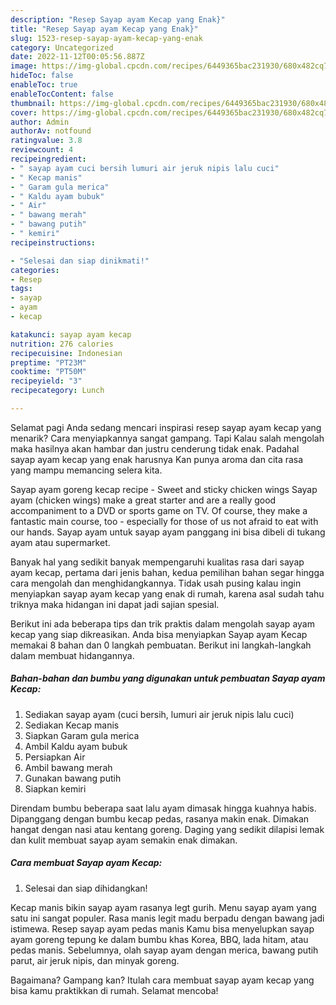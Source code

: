 ```yaml
---
description: "Resep Sayap ayam Kecap yang Enak}"
title: "Resep Sayap ayam Kecap yang Enak}"
slug: 1523-resep-sayap-ayam-kecap-yang-enak
category: Uncategorized
date: 2022-11-12T00:05:56.887Z
image: https://img-global.cpcdn.com/recipes/6449365bac231930/680x482cq70/sayap-ayam-kecap-foto-resep-utama.jpg
hideToc: false
enableToc: true
enableTocContent: false
thumbnail: https://img-global.cpcdn.com/recipes/6449365bac231930/680x482cq70/sayap-ayam-kecap-foto-resep-utama.jpg
cover: https://img-global.cpcdn.com/recipes/6449365bac231930/680x482cq70/sayap-ayam-kecap-foto-resep-utama.jpg
author: Admin
authorAv: notfound
ratingvalue: 3.8
reviewcount: 4
recipeingredient:
- " sayap ayam cuci bersih lumuri air jeruk nipis lalu cuci"
- " Kecap manis"
- " Garam gula merica"
- " Kaldu ayam bubuk"
- " Air"
- " bawang merah"
- " bawang putih"
- " kemiri"
recipeinstructions:

- "Selesai dan siap dinikmati!"
categories:
- Resep
tags:
- sayap
- ayam
- kecap

katakunci: sayap ayam kecap 
nutrition: 276 calories
recipecuisine: Indonesian
preptime: "PT23M"
cooktime: "PT50M"
recipeyield: "3"
recipecategory: Lunch

---
```



Selamat pagi Anda sedang mencari inspirasi resep sayap ayam kecap yang menarik? Cara menyiapkannya sangat gampang. Tapi Kalau salah mengolah maka hasilnya akan hambar dan justru cenderung tidak enak. Padahal sayap ayam kecap yang enak harusnya Kan punya aroma dan cita rasa yang mampu memancing selera kita.


Sayap ayam goreng kecap recipe - Sweet and sticky chicken wings Sayap ayam (chicken wings) make a great starter and are a really good accompaniment to a DVD or sports game on TV. Of course, they make a fantastic main course, too - especially for those of us not afraid to eat with our hands. Sayap ayam untuk sayap ayam panggang ini bisa dibeli di tukang ayam atau supermarket.

Banyak hal yang sedikit banyak mempengaruhi kualitas rasa dari sayap ayam kecap, pertama dari jenis bahan, kedua pemilihan bahan segar hingga cara mengolah dan menghidangkannya. Tidak usah pusing kalau ingin menyiapkan sayap ayam kecap yang enak di rumah, karena asal sudah tahu triknya maka hidangan ini dapat jadi sajian spesial.


Berikut ini ada beberapa tips dan trik praktis dalam mengolah sayap ayam kecap yang siap dikreasikan. Anda bisa menyiapkan Sayap ayam Kecap memakai 8 bahan dan 0 langkah pembuatan. Berikut ini langkah-langkah dalam membuat hidangannya.

<!--inarticleads1-->

##### Bahan-bahan dan bumbu yang digunakan untuk pembuatan Sayap ayam Kecap:

1. Sediakan  sayap ayam (cuci bersih, lumuri air jeruk nipis lalu cuci)
1. Sediakan  Kecap manis
1. Siapkan  Garam gula merica
1. Ambil  Kaldu ayam bubuk
1. Persiapkan  Air
1. Ambil  bawang merah
1. Gunakan  bawang putih
1. Siapkan  kemiri


Direndam bumbu beberapa saat lalu ayam dimasak hingga kuahnya habis. Dipanggang dengan bumbu kecap pedas, rasanya makin enak. Dimakan hangat dengan nasi atau kentang goreng. Daging yang sedikit dilapisi lemak dan kulit membuat sayap ayam semakin enak dimakan. 

<!--inarticleads2-->

##### Cara membuat Sayap ayam Kecap:


1. Selesai dan siap dihidangkan!

Kecap manis bikin sayap ayam rasanya legt gurih. Menu sayap ayam yang satu ini sangat populer. Rasa manis legit madu berpadu dengan bawang jadi istimewa. Resep sayap ayam pedas manis Kamu bisa menyelupkan sayap ayam goreng tepung ke dalam bumbu khas Korea, BBQ, lada hitam, atau pedas manis. Sebelumnya, olah sayap ayam dengan merica, bawang putih parut, air jeruk nipis, dan minyak goreng. 

Bagaimana? Gampang kan? Itulah cara membuat sayap ayam kecap yang bisa kamu praktikkan di rumah. Selamat mencoba!
